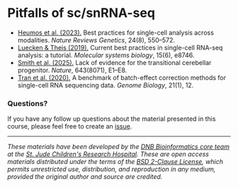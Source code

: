 # Pitfalls of sc/snRNA-seq


- [Heumos et al. (2023).](https://doi.org/10.1038/s41576-023-00586-w) Best practices for single-cell analysis across modalities. *Nature Reviews Genetics*, 24(8), 550–572.
- [Luecken & Theis (2019).](https://doi.org/10.15252/msb.20188746) Current best practices in single-cell RNA-seq analysis: a tutorial. *Molecular systems biology*, 15(6), e8746.
- [Smith et al. (2025).](https://doi.org/10.1038/s41586-025-09247-w) Lack of evidence for the transitional cerebellar progenitor. *Nature*, 643(8071), E1–E8.
- [Tran et al. (2020).](https://doi.org/10.1186/s13059-019-1850-9) A benchmark of batch-effect correction methods for single-cell RNA sequencing data. *Genome Biology*, 21(1), 12.


### Questions?
If you have any follow up questions about the material presented in this course, please feel free to create an [issue](https://github.com/stjude-dnb-binfcore/trainings/issues).


---

*These materials have been developed by the [DNB Bioinformatics core team](https://www.stjude.org/research/departments/developmental-neurobiology/shared-resources/bioinformatic-core.html) at the [St. Jude Children's Research Hospital](https://www.stjude.org/). These are open access materials distributed under the terms of the [BSD 2-Clause License](https://opensource.org/license/bsd-2-clause), which permits unrestricted use, distribution, and reproduction in any medium, provided the original author and source are credited.*